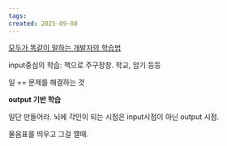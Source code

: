 ```yaml
---
tags: 
created: 2025-09-08
---
```



[모두가 똑같이 말하는 개발자의 학습법](https://youtu.be/ogphKmhu7cg?si=ZwchsR5QfzPha3gV)

input중심의 학습: 책으로 주구장창. 학교, 암기 등등

일 == 문제를 해결하는 것

**output 기반 학습**

일단 만들어라. 뇌에 각인이 되는 시점은 input시점이 아닌 output 시점.

물음표를 띄우고 그걸 깰때.